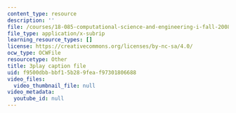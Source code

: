 ```yaml
---
content_type: resource
description: ''
file: /courses/18-085-computational-science-and-engineering-i-fall-2008/f9500dbbbbf15b289feaf97301806688_V5EjSvx1vw0.vtt
file_type: application/x-subrip
learning_resource_types: []
license: https://creativecommons.org/licenses/by-nc-sa/4.0/
ocw_type: OCWFile
resourcetype: Other
title: 3play caption file
uid: f9500dbb-bbf1-5b28-9fea-f97301806688
video_files:
  video_thumbnail_file: null
video_metadata:
  youtube_id: null
---
```

